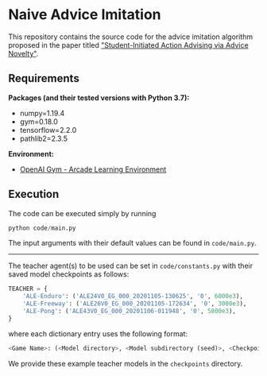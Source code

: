 # Naive Advice Imitation

This repository contains the source code for the advice imitation algorithm proposed in the paper titled ["Student-Initiated Action Advising via Advice Novelty"](http://diego-perez.net/papers/ActionAdvising_AAMAS21.pdf).

## Requirements

**Packages (and their tested versions with Python 3.7):**
- numpy=1.19.4
- gym=0.18.0
- tensorflow=2.2.0
- pathlib2=2.3.5

**Environment:**
- [OpenAI Gym - Arcade Learning Environment](https://github.com/openai/gym/blob/master/docs/environments.md#atari)

## Execution

The code can be executed simply by running
```python
python code/main.py
```

The input arguments with their default values can be found in `code/main.py`.

---

The teacher agent(s) to be used can be set in `code/constants.py` with their saved model checkpoints as follows:
```python
TEACHER = {
    'ALE-Enduro': ('ALE24V0_EG_000_20201105-130625', '0', 6000e3),
    'ALE-Freeway': ('ALE26V0_EG_000_20201105-172634', '0', 3000e3),
    'ALE-Pong': ('ALE43V0_EG_000_20201106-011948', '0', 5800e3),
}
```
where each dictionary entry uses the following format:
```python
<Game Name>: (<Model directory>, <Model subdirectory (seed)>, <Checkpoint (timesteps)>)
```
We provide these example teacher models in the `checkpoints` directory.